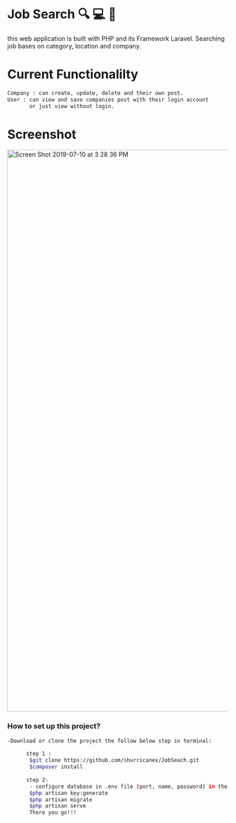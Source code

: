 # Job Search :mag: :computer: :briefcase:
 this web application is built with PHP and its Framework Laravel.
 Searching job bases on category, location and company.
 
# Current Functionalilty 
```bash
Company : can create, update, delete and their own post.
User : can view and save companies post with their login account 
       or just view without login. 
```
# Screenshot
<img width="1280" alt="Screen Shot 2019-07-10 at 3 28 36 PM" src="https://user-images.githubusercontent.com/38878299/60954083-97a98780-a328-11e9-91d3-fafef738de43.png">

### How to set up this project?

```bash
-Download or clone the project the follow below step in terminal: 
 
      step 1 :
       $git clone https://github.com/shurricanex/JobSeach.git
       $composer install
       
      step 2:
       - configure database in .env file (port, name, password) in the project
       $php artisan key:generate
       $php artisan migrate
       $php artisan serve 
       There you go!!!  
```       
       
       



